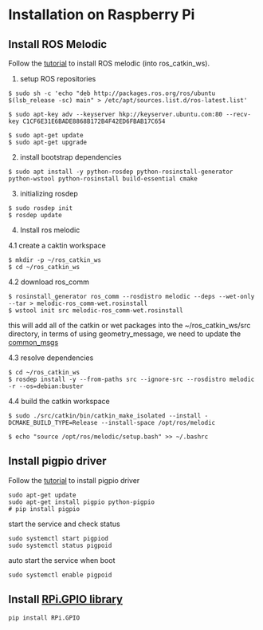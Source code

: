 # Installation on Raspberry Pi

## Install ROS Melodic
Follow the [tutorial](http://wiki.ros.org/ROSberryPi/Installing%20ROS%20Melodic%20on%20the%20Raspberry%20Pi) to install ROS melodic (into ros_catkin_ws).

1. setup ROS repositories
```
$ sudo sh -c 'echo "deb http://packages.ros.org/ros/ubuntu $(lsb_release -sc) main" > /etc/apt/sources.list.d/ros-latest.list'

$ sudo apt-key adv --keyserver hkp://keyserver.ubuntu.com:80 --recv-key C1CF6E31E6BADE8868B172B4F42ED6FBAB17C654

$ sudo apt-get update
$ sudo apt-get upgrade
```
2. install bootstrap dependencies
```
$ sudo apt install -y python-rosdep python-rosinstall-generator python-wstool python-rosinstall build-essential cmake
```
3. initializing rosdep
```
$ sudo rosdep init
$ rosdep update
```

4. Install ros melodic

4.1 create a caktin workspace
```
$ mkdir -p ~/ros_catkin_ws
$ cd ~/ros_catkin_ws
```
4.2 download ros_comm
```
$ rosinstall_generator ros_comm --rosdistro melodic --deps --wet-only --tar > melodic-ros_comm-wet.rosinstall
$ wstool init src melodic-ros_comm-wet.rosinstall

```
this will add all of the catkin or wet packages into the ~/ros_catkin_ws/src directory, in terms of using geometry_message, we need to update the [common_msgs](https://github.com/ros/common_msgs.git)

4.3 resolve dependencies
```
$ cd ~/ros_catkin_ws
$ rosdep install -y --from-paths src --ignore-src --rosdistro melodic -r --os=debian:buster
```  
4.4 build the catkin workspace
```
$ sudo ./src/catkin/bin/catkin_make_isolated --install -DCMAKE_BUILD_TYPE=Release --install-space /opt/ros/melodic

$ echo "source /opt/ros/melodic/setup.bash" >> ~/.bashrc
```

## Install pigpio driver
Follow the [tutorial](https://github.com/pololu/dual-g2-high-power-motor-driver-rpi) to install pigpio driver
```shell
sudo apt-get update
sudo apt-get install pigpio python-pigpio
# pip install pigpio
```
start the service and check status
```
sudo systemctl start pigpiod
sudo systemctl status pigpoid
```
auto start the service when boot
```
sudo systemctl enable pigpoid
```

## Install [RPi.GPIO library](https://pypi.org/project/RPi.GPIO/)
```shell
pip install RPi.GPIO
```
